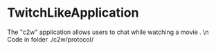 # TwitchLikeApplication
The "c2w" application allows users to chat while watching a movie
. \n Code in folder ./c2w/protocol/
